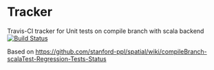 # Tracker
Travis-CI tracker for Unit tests on compile branch with scala backend
[![Build Status](https://travis-ci.org/mattfel1/Tracker.svg?branch=ClassUnit-Branchcompile-Backendscala-Tracker)](https://travis-ci.org/mattfel1/Tracker)

Based on https://github.com/stanford-ppl/spatial/wiki/compileBranch-scalaTest-Regression-Tests-Status
